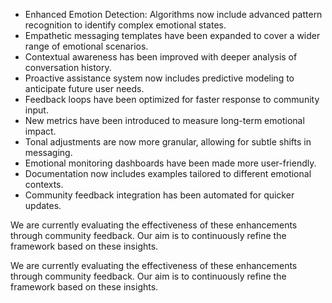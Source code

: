 - Enhanced Emotion Detection: Algorithms now include advanced pattern recognition to identify complex emotional states.
- Empathetic messaging templates have been expanded to cover a wider range of emotional scenarios.
- Contextual awareness has been improved with deeper analysis of conversation history.
- Proactive assistance system now includes predictive modeling to anticipate future user needs.
- Feedback loops have been optimized for faster response to community input.
- New metrics have been introduced to measure long-term emotional impact.
- Tonal adjustments are now more granular, allowing for subtle shifts in messaging.
- Emotional monitoring dashboards have been made more user-friendly.
- Documentation now includes examples tailored to different emotional contexts.
- Community feedback integration has been automated for quicker updates.

We are currently evaluating the effectiveness of these enhancements through community feedback.
Our aim is to continuously refine the framework based on these insights.

We are currently evaluating the effectiveness of these enhancements through community feedback.
Our aim is to continuously refine the framework based on these insights.